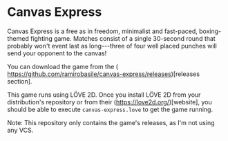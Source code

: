 # Canvas Express

Canvas Express is a free as in freedom, minimalist and fast-paced, boxing-themed fighting game. Matches consist of a single 30-second round that probably won't event last as long---three of four well placed punches will send your opponent to the canvas!

You can download the game from the (
https://github.com/ramirobasile/canvas-express/releases)[releases section].

This game runs using LÖVE 2D. Once you install LÖVE 2D from your distribution's repository or from their (https://love2d.org/)[website], you should be able to execute `canvas-express.love` to get the game running.

Note: This repository only contains the game's releases, as I'm not using any VCS.
